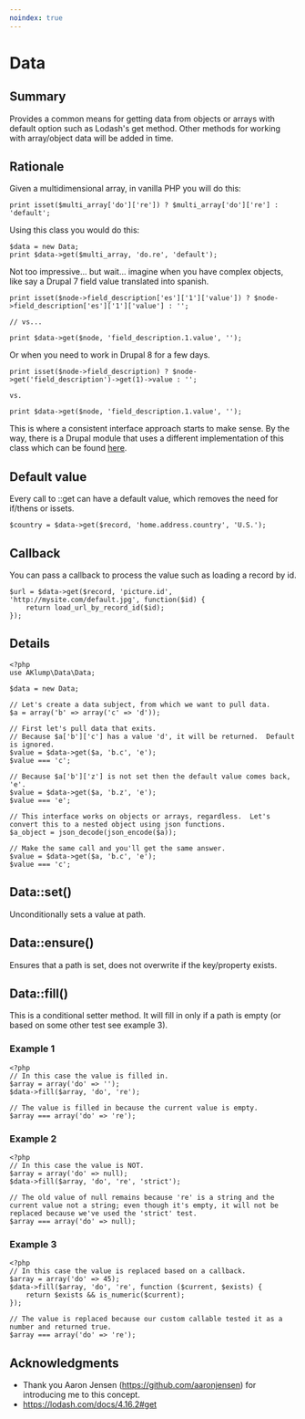 ```yaml
---
noindex: true
---
```

# Data

## Summary
Provides a common means for getting data from objects or arrays with default option such as Lodash's get method.  Other methods for working with array/object data will be added in time.

## Rationale
Given a multidimensional array, in vanilla PHP you will do this:

    print isset($multi_array['do']['re']) ? $multi_array['do']['re'] : 'default';

Using this class you would do this:

    $data = new Data;
    print $data->get($multi_array, 'do.re', 'default');

Not too impressive... but wait... imagine when you have complex objects, like say a Drupal 7 field value translated into spanish.

    print isset($node->field_description['es']['1']['value']) ? $node->field_description['es']['1']['value'] : '';
    
    // vs...
    
    print $data->get($node, 'field_description.1.value', '');
    
Or when you need to work in Drupal 8 for a few days.

    print isset($node->field_description) ? $node->get('field_description')->get(1)->value : '';
    
    vs.
    
    print $data->get($node, 'field_description.1.value', '');
    
This is where a consistent interface approach starts to make sense.  By the way, there is a Drupal module that uses a different implementation of this class which can be found [here](https://www.drupal.org/project/data_api).

## Default value
Every call to ::get can have a default value, which removes the need for if/thens or issets.
    
    $country = $data->get($record, 'home.address.country', 'U.S.');

## Callback
You can pass a callback to process the value such as loading a record by id.

    $url = $data->get($record, 'picture.id', 'http://mysite.com/default.jpg', function($id) {
        return load_url_by_record_id($id);
    });

## Details
    <?php
    use AKlump\Data\Data;
    
    $data = new Data;
    
    // Let's create a data subject, from which we want to pull data.
    $a = array('b' => array('c' => 'd'));
    
    // First let's pull data that exits.
    // Because $a['b']['c'] has a value 'd', it will be returned.  Default is ignored.
    $value = $data->get($a, 'b.c', 'e');
    $value === 'c';
    
    // Because $a['b']['z'] is not set then the default value comes back, 'e'.
    $value = $data->get($a, 'b.z', 'e');
    $value === 'e';
    
    // This interface works on objects or arrays, regardless.  Let's convert this to a nested object using json functions.
    $a_object = json_decode(json_encode($a));
    
    // Make the same call and you'll get the same answer.
    $value = $data->get($a, 'b.c', 'e');
    $value === 'c';

## Data::set()
Unconditionally sets a value at path.

## Data::ensure()
Ensures that a path is set, does not overwrite if the key/property exists.

## Data::fill()
This is a conditional setter method.  It will fill in only if a path is empty (or based on some other test see example 3).

### Example 1
    <?php
    // In this case the value is filled in.
    $array = array('do' => '');
    $data->fill($array, 'do', 're');
    
    // The value is filled in because the current value is empty.
    $array === array('do' => 're');
    
### Example 2
    <?php
    // In this case the value is NOT.
    $array = array('do' => null);
    $data->fill($array, 'do', 're', 'strict');
    
    // The old value of null remains because 're' is a string and the current value not a string; even though it's empty, it will not be replaced because we've used the 'strict' test.
    $array === array('do' => null); 
      
### Example 3
    <?php
    // In this case the value is replaced based on a callback.
    $array = array('do' => 45);
    $data->fill($array, 'do', 're', function ($current, $exists) {
        return $exists && is_numeric($current);
    });
    
    // The value is replaced because our custom callable tested it as a number and returned true.
    $array === array('do' => 're');

## Acknowledgments
* Thank you Aaron Jensen (https://github.com/aaronjensen) for introducing me to this concept.
* https://lodash.com/docs/4.16.2#get
